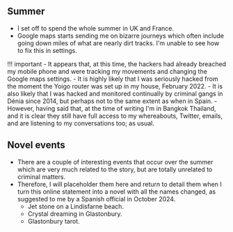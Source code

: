 ## Summer

- I set off to spend the whole summer in UK and France.
- Google maps starts sending me on bizarre journeys which often include going down miles of what are nearly dirt tracks. I'm unable to see how to fix this in settings.

!!! important
    - It appears that, at this time, the hackers had already breached my mobile phone and were tracking my movements and changing the Google maps settings.
    - It is highly likely that I was seriously hacked from the moment the Yoigo router was set up in my house, February 2022.
    - It is also likely that I was hacked and monitored continually by criminal gangs in Dénia since 2014, but perhaps not to the same extent as when in Spain.
    - However, having said that, at the time of writing I'm in Bangkok Thailand, and it is clear they still have full access to my whereabouts, Twitter, emails, and are listening to my conversations too; as usual.
    
## Novel events

- There are a couple of interesting events that occur over the summer which are very much related to the story, but are totally unrelated to criminal matters. 
- Therefore, I will placeholder them here and return to detail them when I turn this online statement into a novel with all the names changed, as suggested to me by a Spanish official in October 2024.
    - Jet stone on a Lindisfarne beach.
    - Crystal dreaming in Glastonbury.
    - Glastonbury tarot.
